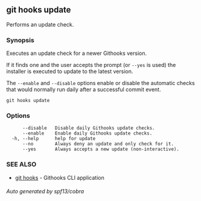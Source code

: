 ## git hooks update

Performs an update check.

### Synopsis


Executes an update check for a newer Githooks version.

If it finds one and the user accepts the prompt (or `--yes` is used)
the installer is executed to update to the latest version.

The `--enable` and `--disable` options enable or disable
the automatic checks that would normally run daily
after a successful commit event.

```
git hooks update
```

### Options

```
      --disable   Disable daily Githooks update checks.
      --enable    Enable daily Githooks update checks.
  -h, --help      help for update
      --no        Always deny an update and only check for it.
      --yes       Always accepts a new update (non-interactive).
```

### SEE ALSO

* [git hooks](git_hooks.md)	 - Githooks CLI application

###### Auto generated by spf13/cobra 
